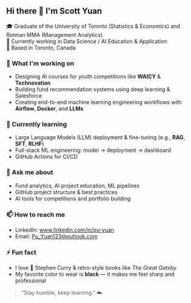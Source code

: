 ## Hi there 👋 I'm Scott Yuan

🎓 Graduate of the University of Toronto (Statistics & Economics) and Rotman MMA (Management Analytics)  
💼 Currently working in Data Science / AI Education & Application  
📍 Based in Toronto, Canada  

### 🚀 What I'm working on
- Designing AI courses for youth competitions like **WAICY** & **Technovation**
- Building fund recommendation systems using deep learning & Salesforce
- Creating end-to-end machine learning engineering workflows with **Airflow**, **Docker**, and **LLMs**

### 🌱 Currently learning
- Large Language Models (LLM) deployment & fine-tuning (e.g., **RAG**, **SFT**, **RLHF**)
- Full-stack ML engineering: model → deployment → dashboard
- GitHub Actions for CI/CD

### 💬 Ask me about
- Fund analytics, AI project education, ML pipelines
- GitHub project structure & best practices
- AI tools for competitions and portfolio building

### 📫 How to reach me
- LinkedIn: www.linkedin.com/in/pu-yuan
- Email: Pu_Yuan123@outlook.com

### ⚡ Fun fact
- I love 🏀 Stephen Curry & retro-style books like *The Great Gatsby*
- My favorite color to wear is **black** — it makes me feel sharp and professional

> “Stay humble, keep learning.” ☁️


